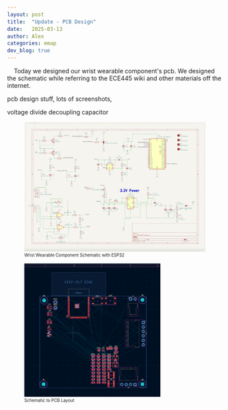 ```yaml
---
layout: post
title:  "Update - PCB Design"
date:   2025-03-13
author: Alex
categories: emap
dev_blog: true
---
```


&nbsp;&nbsp;&nbsp;&nbsp;Today we designed our wrist wearable component's pcb. We designed the schematic while referring to the ECE445 wiki and other materials off the internet. 


pcb design stuff, lots of screenshots, 

voltage divide
decoupling capacitor

<figure>
    <img src="/images_archive/projects/emap/espsch.png" alt="espschematic" style="max-width: 100%;">
    <figcaption style="font-size: 0.7em;">Wrist Wearable Component Schematic with ESP32</figcaption>
</figure>

<figure>
    <img src="/images_archive/projects/emap/esppcbbefore.png" alt="esppcbraw" style="max-width: 75%;">
    <figcaption style="font-size: 0.7em;">Schematic to PCB Layout</figcaption>
</figure>

&nbsp;&nbsp;&nbsp;&nbsp;